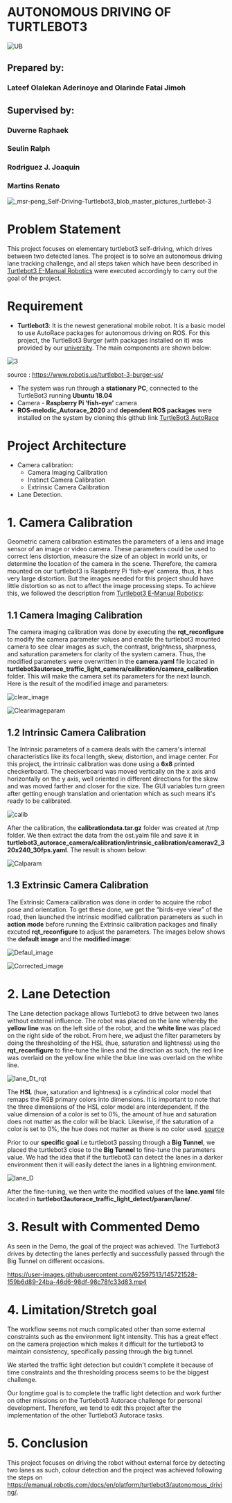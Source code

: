 # AUTONOMOUS DRIVING OF TURTLEBOT3
![UB](https://user-images.githubusercontent.com/62597513/145659645-9ab35c4d-694e-499d-8fad-6bf1091d32ec.jpeg)

## Prepared by:
### Lateef Olalekan Aderinoye and Olarinde Fatai Jimoh

## Supervised by: 
   ###              Duverne Raphaek
   ###            Seulin Ralph
   ###            Rodriguez J. Joaquin
   ###            Martins Renato
   


![_msr-peng_Self-Driving-Turtlebot3_blob_master_pictures_turtlebot-3](https://user-images.githubusercontent.com/62597513/145625174-0cad437b-5282-46da-a499-9244b2de4d8d.jpg)



# Problem Statement 
This project focuses on elementary turtlebot3 self-driving, which drives between two detected lanes. The project is to solve an autonomous driving lane tracking challenge, and all steps taken which have been described in [Turtlebot3 E-Manual Robotics](https://emanual.robotis.com/docs/en/platform/turtlebot3/autonomous_driving_autorace/) were executed accordingly to carry out the goal of the project.


# Requirement 
- **Turtlebot3**: It is the newest generational mobile robot. It is a basic model to use AutoRace packages for autonomous driving on ROS. For this project, the TurtleBot3 Burger (with packages installed on it) was  provided by our [university](https://condorcet.u-bourgogne.fr/en).  The main components are shown below: 

![3](https://user-images.githubusercontent.com/62597513/145630186-4da6bcb0-b4aa-4c0d-b006-39453fabb56b.png)

source : https://www.robotis.us/turtlebot-3-burger-us/

- The system was run through a **stationary PC**, connected to the TurtleBot3 running **Ubuntu 18.04**
- Camera - **Raspberry Pi ‘fish-eye’** camera
- **ROS-melodic_Autorace_2020** and **dependent ROS packages** were installed on the system by cloning this github link [TurtleBot3 AutoRace](https://github.com/ROBOTIS-GIT/turtlebot3_autorace) 


# Project Architecture 
- Camera calibration:
  - Camera Imaging Calibration 
  - Instinct Camera Calibration
  - Extrinsic Camera Calibration
- Lane Detection.


# 1. Camera Calibration 
Geometric camera calibration estimates the parameters of a lens and image sensor of an image or video camera. These parameters could be used to correct lens distortion, measure the size of an object in world units, or determine the location of the camera in the scene.
Therefore, the camera mounted on our turtlebot3 is Raspberry Pi ‘fish-eye’ camera, thus, it has very large distortion. But the images needed for this project should have little distortion so as not to affect the image processing steps. To achieve this, we followed the description from [Turtlebot3 E-Manual Robotics](https://emanual.robotis.com/docs/en/platform/turtlebot3/autonomous_driving/): 

   ## 1.1 Camera Imaging Calibration
The camera imaging calibration was done by executing the **rqt_reconfigure** to modify the camera parameter values and enable the turtlebot3 mounted camera to see clear images as such, the contrast, brightness, sharpness, and saturation parameters for clarity of the system camera.
Thus, the modified parameters were overwritten in the **camera.yaml** file located in **turtlebot3autorace_traffic_light_camera/calibration/camera_calibration** folder. This will make the camera set its parameters for the next launch. Here is the result of the modified image and parameters:

![clear_image](https://user-images.githubusercontent.com/62597513/145644291-e0759511-8460-455e-88c7-f2727d1429b2.jpeg) 

![Clearimageparam](https://user-images.githubusercontent.com/62597513/145644866-494950ef-4c39-4e47-8af6-533b4a35513d.jpeg)


  ## 1.2 Intrinsic Camera Calibration
The Intrinsic parameters of a camera deals with the camera's internal characteristics like its focal length, skew, distortion, and image center. For this project, the intrinsic calibration was done using a **6x8** printed checkerboard. The checkerboard was moved vertically on the x axis and horizontally on the y axis, well oriented in different directions for the skew and was moved farther and closer for the size. The GUI variables turn green after getting enough translation and orientation which as such means it's ready to be calibrated. 

  ![calib](https://user-images.githubusercontent.com/62597513/145724660-7f41fb6e-d65a-4d10-983d-992b7f921158.jpeg)

  
  After the calibration, the **calibrationdata.tar.gz** folder was created at /tmp folder. We then extract the data from the ost.yalm file and save it in **turtlebot3_autorace_camera/calibration/intrinsic_calibration/camerav2_320x240_30fps.yaml**. The result is shown below: 
  
  ![Calparam](https://user-images.githubusercontent.com/62597513/145639716-aa910eb4-1fcf-4872-bca0-d34437297eab.jpeg)


  ## 1.3 Extrinsic Camera Calibration
The Extrinsic Camera calibration was done in order to acquire the robot pose and orientation. To get these done, we get the “birds-eye view” of the road, then launched the intrinsic modified calibration parameters as such in **action mode** before running the Extrinsic calibration packages and finally excuted **rqt_reconfigure** to adjust the parameters. The images below shows the **default image** and the **modified image**:

![Defaul_image](https://user-images.githubusercontent.com/62597513/145645109-80beced6-c303-4c5d-9ec8-975b37e57fba.jpeg)

![Corrected_image](https://user-images.githubusercontent.com/62597513/145645464-2293c975-848c-468d-a947-2071eb8caeec.jpeg)


# 2. Lane Detection 
The Lane detection package allows Turtlebot3 to drive between two lanes without external influence. The robot was placed on the lane whereby the **yellow line** was on the left side of the robot, and the **white line** was placed on the right side of the robot. From here, we adjust the filter parameters by doing the thresholding of the HSL (hue, saturation and lightness) using the **rqt_reconfigure** to fine-tune the lines and the direction as such, the red line was overlaid on the yellow line while the blue line was overlaid on the white line. 

![lane_Dt_rqt](https://user-images.githubusercontent.com/62597513/145659059-5e3c2f72-d3b5-463a-af8e-f9c8682189dc.jpeg)

The **HSL** (hue, saturation and lightness) is a cylindrical color model that remaps the RGB primary colors into dimensions. It is important to note that the three dimensions of the HSL color model are interdependent. If the value dimension of a color is set to 0%, the amount of hue and saturation does not matter as the color will be black. Likewise, if the saturation of a color is set to 0%, the hue does not matter as there is no color used. [source](https://programmingdesignsystems.com/color/color-models-and-color-spaces/index.html)

Prior to our **specific goal** i.e turtlebot3 passing through a **Big Tunnel**, we placed the turtlebot3 close to the **Big Tunnel** to fine-tune the parameters value. We had the idea that if the turtlebot3 can detect the lanes in a darker environment  then it will easily detect the lanes in a lightning environment. 

![lane_D](https://user-images.githubusercontent.com/62597513/145658830-e65d4af2-d79d-45e4-b165-ba2b25b01b1a.jpeg)

After the fine-tuning,  we then write the modified values of the **lane.yaml** file located in **turtlebot3autorace_traffic_light_detect/param/lane/**.


# 3. Result with Commented Demo
As seen in the Demo, the goal of the project was achieved. The Turtlebot3 drives by detecting the lanes perfectly and successfully passed through the Big Tunnel on different occasions. 

https://user-images.githubusercontent.com/62597513/145721528-159b6d89-24ba-46d6-98df-98c78fc33d83.mp4


# 4. Limitation/Stretch goal
The workflow seems not much complicated other than some external constraints such as the environment light intensity. This has a great effect on the camera projection which makes it difficult for the turtlebot3 to maintain consistency, specifically passing through the big tunnel.  

We started the traffic light detection but couldn't complete it because of time constraints and  the thresholding process seems to be the biggest challenge. 

Our longtime goal is to complete the traffic light detection and work further on other missions on the Turtlebot3 Autorace challenge for personal development. Therefore, we tend to edit this project after  the implementation of the other Turtlebot3 Autorace tasks. 

# 5. Conclusion
This project focuses on driving the robot without external force by detecting two lanes as such, colour detection and the project was achieved  following the steps on https://emanual.robotis.com/docs/en/platform/turtlebot3/autonomous_driving/.  

